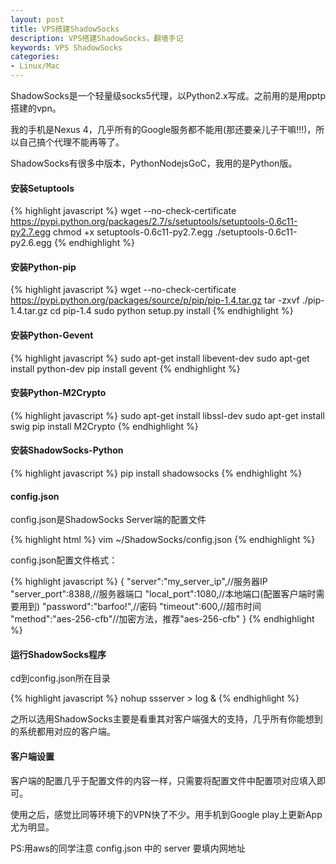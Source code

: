 ```yaml
---
layout: post
title: VPS搭建ShadowSocks
description: VPS搭建ShadowSocks，翻墙手记
keywords: VPS ShadowSocks
categories:
- Linux/Mac
---
```


ShadowSocks是一个轻量级socks5代理，以Python2.x写成。之前用的是用pptp搭建的vpn。

我的手机是Nexus 4，几乎所有的Google服务都不能用(那还要亲儿子干嘛!!!)，所以自己搞个代理不能再等了。

ShadowSocks有很多中版本，<span class="impo">Python</span><span class="impo">Nodejs</span><span class="impo">Go</span><span class="impo">C</span>，我用的是<span class="impo">Python</span>版。

#### 安装Setuptools

{% highlight javascript  %}
wget --no-check-certificate https://pypi.python.org/packages/2.7/s/setuptools/setuptools-0.6c11-py2.7.egg
chmod +x setuptools-0.6c11-py2.7.egg 
./setuptools-0.6c11-py2.6.egg
{% endhighlight %}

#### 安装Python-pip

{% highlight javascript  %}
wget --no-check-certificate https://pypi.python.org/packages/source/p/pip/pip-1.4.tar.gz
tar -zxvf ./pip-1.4.tar.gz
cd pip-1.4
sudo python setup.py install
{% endhighlight %}

#### 安装Python-Gevent

{% highlight javascript  %}
sudo apt-get install libevent-dev
sudo apt-get install python-dev
pip install gevent
{% endhighlight %}

#### 安装Python-M2Crypto

{% highlight javascript  %}
sudo apt-get install libssl-dev
sudo apt-get install swig
pip install M2Crypto
{% endhighlight %}

#### 安装ShadowSocks-Python

{% highlight javascript  %}
pip install shadowsocks
{% endhighlight %}

#### config.json

config.json是ShadowSocks Server端的配置文件

{% highlight html  %}
vim ~/ShadowSocks/config.json
{% endhighlight %}

config.json配置文件格式：

{% highlight javascript  %}
{
"server":"my_server_ip",//服务器IP
"server_port":8388,//服务器端口
"local_port":1080,//本地端口(配置客户端时需要用到)
"password":"barfoo!",//密码
"timeout":600,//超市时间
"method":"aes-256-cfb"//加密方法，推荐"aes-256-cfb"
}
{% endhighlight %}

#### 运行ShadowSocks程序

cd到config.json所在目录

{% highlight javascript  %}
nohup ssserver > log &
{% endhighlight %}

之所以选用ShadowSocks主要是看重其对客户端强大的支持，几乎所有你能想到的系统都用对应的客户端。

#### 客户端设置

客户端的配置几乎于配置文件的内容一样，只需要将配置文件中配置项对应填入即可。

使用之后，感觉比同等环境下的VPN快了不少。用手机到Google play上更新App尤为明显。

PS:用aws的同学注意 <span class="impo">config.json</span> 中的 <span class="impo">server</span> 要填内网地址
